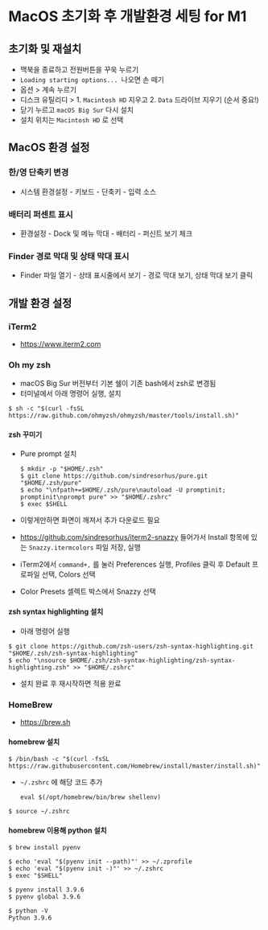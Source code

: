 # MacOS 초기화 후 개발환경 세팅 for M1



## 초기화 및 재설치

- 맥북을 종료하고 전원버튼을 꾸욱 누르기
- `Loading starting options... `나오면 손 떼기
- 옵션 > 계속 누르기
- 디스크 유틸리디 > 1. `Macintosh HD` 지우고 2. `Data` 드라이브 지우기 (순서 중요!)
-  닫기 누르고 `macOS Big Sur` 다시 설치 
- 설치 위치는 `Macintosh HD` 로 선택



## MacOS 환경 설정

### 한/영 단축키 변경

- 시스템 환경설정 - 키보드 - 단축키 - 입력 소스

### 배터리 퍼센트 표시
- 환경설정 - Dock 및 메뉴 막대 - 배터리 - 퍼신트 보기 체크

### Finder 경로 막대 및 상태 막대 표시
- Finder 파일 열기 - 상태 표시줄에서 보기 - 경로 막대 보기, 상태 막대 보기 클릭



## 개발 환경 설정

### iTerm2
- https://www.iterm2.com



### Oh my zsh

- macOS Big Sur 버전부터 기본 쉘이 기존 bash에서 zsh로 변경됨
- 터미널에서 아래 명령어 실행, 설치
```
$ sh -c "$(curl -fsSL https://raw.github.com/ohmyzsh/ohmyzsh/master/tools/install.sh)"
```



#### zsh 꾸미기

- Pure prompt 설치

  ```
  $ mkdir -p "$HOME/.zsh"
  $ git clone https://github.com/sindresorhus/pure.git "$HOME/.zsh/pure"
  $ echo "\nfpath+=$HOME/.zsh/pure\nautoload -U promptinit; promptinit\nprompt pure" >> "$HOME/.zshrc"
  $ exec $SHELL
  ```

- 이렇게만하면 화면이 깨져서 추가 다운로드 필요
- https://github.com/sindresorhus/iterm2-snazzy 들어가서 Install 항목에 있는 `Snazzy.itermcolors` 파일 저장, 실행
- iTerm2에서 `command+,` 를 눌러 Preferences 실행, Profiles 클릭 후 Default 프로파일 선택, Colors 선택
- Color Presets 셀렉트 박스에서 Snazzy 선택



#### zsh syntax highlighting 설치

- 아래 명령어 실행

```
$ git clone https://github.com/zsh-users/zsh-syntax-highlighting.git "$HOME/.zsh/zsh-syntax-highlighting"
$ echo "\nsource $HOME/.zsh/zsh-syntax-highlighting/zsh-syntax-highlighting.zsh" >> "$HOME/.zshrc"
```

- 설치 완료 후 재시작하면 적용 완료



### HomeBrew

- https://brew.sh



#### homebrew 설치

```
$ /bin/bash -c "$(curl -fsSL https://raw.githubusercontent.com/Homebrew/install/master/install.sh)"
```

- `~/.zshrc` 에 해당 코드 추가

	```
	eval $(/opt/homebrew/bin/brew shellenv)
	```
```
$ source ~/.zshrc
```



#### homebrew 이용해 python 설치

```
$ brew install pyenv
```

```
$ echo 'eval "$(pyenv init --path)"' >> ~/.zprofile
$ echo 'eval "$(pyenv init -)"' >> ~/.zshrc
$ exec "$SHELL"

$ pyenv install 3.9.6
$ pyenv global 3.9.6
```

```
$ python -V
Python 3.9.6
```




